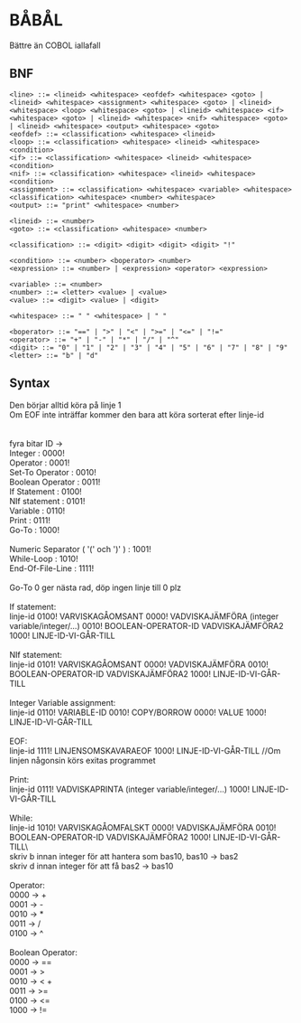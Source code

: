 # BÅBÅL
Bättre än COBOL iallafall
## BNF
```<program> ::= <line> | <line> "\n" <program>
<line> ::= <lineid> <whitespace> <eofdef> <whitespace> <goto> | <lineid> <whitespace> <assignment> <whitespace> <goto> | <lineid> <whitespace> <loop> <whitespace> <goto> | <lineid> <whitespace> <if> <whitespace> <goto> | <lineid> <whitespace> <nif> <whitespace> <goto> | <lineid> <whitespace> <output> <whitespace> <goto>
<eofdef> ::= <classification> <whitespace> <lineid>
<loop> ::= <classification> <whitespace> <lineid> <whitespace> <condition> 
<if> ::= <classification> <whitespace> <lineid> <whitespace> <condition> 
<nif> ::= <classification> <whitespace> <lineid> <whitespace> <condition> 
<assignment> ::= <classification> <whitespace> <variable> <whitespace> <classification> <whitespace> <number> <whitespace> 
<output> ::= "print" <whitespace> <number> 

<lineid> ::= <number>
<goto> ::= <classification> <whitespace> <number>

<classification> ::= <digit> <digit> <digit> <digit> "!"

<condition> ::= <number> <boperator> <number>
<expression> ::= <number> | <expression> <operator> <expression>

<variable> ::= <number>
<number> ::= <letter> <value> | <value>
<value> ::= <digit> <value> | <digit>

<whitespace> ::= " " <whitespace> | " "

<boperator> ::= "==" | ">" | "<" | ">=" | "<=" | "!="
<operator> ::= "+" | "-" | "*" | "/" | "^"
<digit> ::= "0" | "1" | "2" | "3" | "4" | "5" | "6" | "7" | "8" | "9"
<letter> ::= "b" | "d"

```
## Syntax
Den börjar alltid köra på linje 1 <br>
Om EOF inte inträffar kommer den bara att köra sorterat efter linje-id <br>
<br>
<br>
fyra bitar ID -> <br> 
Integer : 0000! <br>
Operator : 0001! <br>
Set-To Operator : 0010! <br>
Boolean Operator : 0011! <br>
If Statement : 0100! <br> 
NIf statement : 0101! <br>
Variable : 0110! <br>
Print : 0111! <br>
Go-To : 1000! <br>  
Numeric Separator ( '(' och ')' ) : 1001! <br>
While-Loop : 1010! <br>
End-Of-File-Line : 1111! <br>
<br>
Go-To 0 ger nästa rad, döp ingen linje till 0 plz <br>
<br>
If statement: <br>
linje-id 0100! VARVISKAGÅOMSANT 0000! VADVISKAJÄMFÖRA (integer variable/integer/...) 0010! BOOLEAN-OPERATOR-ID VADVISKAJÄMFÖRA2 1000! LINJE-ID-VI-GÅR-TILL <br>
<br>
NIf statement: <br>
linje-id 0101! VARVISKAGÅOMSANT 0000! VADVISKAJÄMFÖRA 0010! BOOLEAN-OPERATOR-ID VADVISKAJÄMFÖRA2  1000! LINJE-ID-VI-GÅR-TILL <br>
<br>
Integer Variable assignment: <br>
linje-id 0110! VARIABLE-ID 0010! COPY/BORROW 0000! VALUE 1000! LINJE-ID-VI-GÅR-TILL <br>
<br>
EOF: <br>
linje-id 1111! LINJENSOMSKAVARAEOF 1000! LINJE-ID-VI-GÅR-TILL //Om linjen någonsin körs exitas programmet <br>
<br>
Print: <br>
linje-id 0111! VADVISKAPRINTA (integer variable/integer/...) 1000! LINJE-ID-VI-GÅR-TILL <br>
<br>
While: <br>
linje-id 1010! VARVISKAGÅOMFALSKT 0000! VADVISKAJÄMFÖRA 0010! BOOLEAN-OPERATOR-ID VADVISKAJÄMFÖRA2 1000! LINJE-ID-VI-GÅR-TILL\\
<br>
skriv b innan integer för att hantera som bas10,  bas10 -> bas2 <br>
skriv d innan integer för att få bas2 -> bas10 <br>
<br>
Operator: <br>
0000 -> + <br>
0001 -> - <br>
0010 -> * <br>
0011 -> / <br>
0100 -> ^ <br>
<br>
Boolean Operator: <br>
0000 -> == <br>
0001 -> > <br>
0010 -> < + <br>
0011 -> >= <br>
0100 -> <= <br>
1000 -> != <br>
